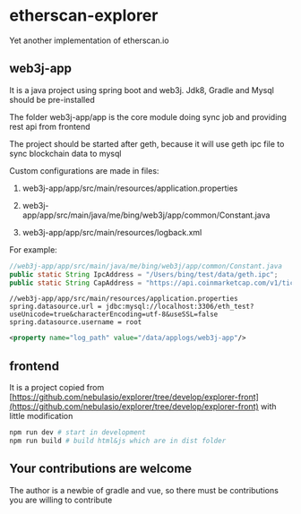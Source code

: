 # etherscan-explorer
Yet another implementation of etherscan.io

## web3j-app
It is a java project using spring boot and web3j. Jdk8, Gradle and Mysql should be pre-installed

The folder web3j-app/app is the core module doing sync job and providing rest api from frontend

The project should be started after geth, because it will use geth ipc file to sync blockchain data to mysql

Custom configurations are made in files:

1. web3j-app/app/src/main/resources/application.properties

2. web3j-app/app/src/main/java/me/bing/web3j/app/common/Constant.java

3. web3j-app/app/src/main/resources/logback.xml

For example: 

```java
//web3j-app/app/src/main/java/me/bing/web3j/app/common/Constant.java
public static String IpcAddress = "/Users/bing/test/data/geth.ipc";
public static String CapAddress = "https://api.coinmarketcap.com/v1/ticker/ethereum/";
```

```properties
//web3j-app/app/src/main/resources/application.properties
spring.datasource.url = jdbc:mysql://localhost:3306/eth_test?useUnicode=true&characterEncoding=utf-8&useSSL=false
spring.datasource.username = root
```

```xml
<property name="log_path" value="/data/applogs/web3j-app"/>
```

## frontend
It is a project copied from [https://github.com/nebulasio/explorer/tree/develop/explorer-front](https://github.com/nebulasio/explorer/tree/develop/explorer-front) with little modification

```bash
npm run dev # start in development
npm run build # build html&js which are in dist folder
```

## Your contributions are welcome
The author is a newbie of gradle and vue, so there must be contributions you are willing to contribute
